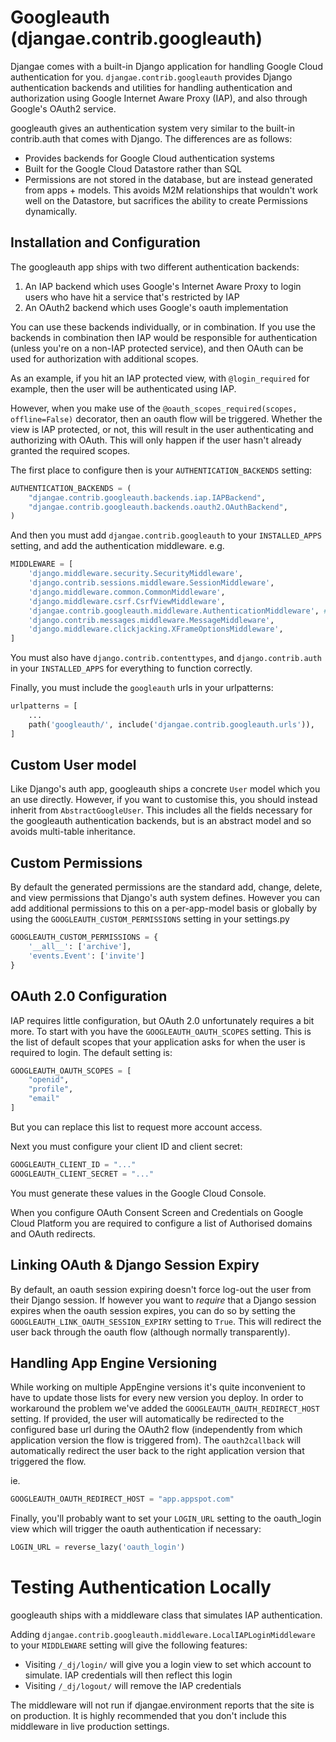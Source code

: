 
# Googleauth (djangae.contrib.googleauth)

Djangae comes with a built-in Django application for handling Google Cloud authentication for you. `djangae.contrib.googleauth`
provides Django authentication backends and utilities for handling authentication and authorization using Google Internet Aware Proxy
(IAP), and also through Google's OAuth2 service.

googleauth gives an authentication system very similar to the built-in contrib.auth that comes with Django. The differences
are as follows:

 - Provides backends for Google Cloud authentication systems
 - Built for the Google Cloud Datastore rather than SQL
 - Permissions are not stored in the database, but are instead generated from apps + models. This avoids M2M relationships
   that wouldn't work well on the Datastore, but sacrifices the ability to create Permissions dynamically.


## Installation and Configuration

The googleauth app ships with two different authentication backends:

 1. An IAP backend which uses Google's Internet Aware Proxy to login users who have hit a service that's restricted by IAP
 2. An OAuth2 backend which uses Google's oauth implementation

You can use these backends individually, or in combination. If you use the backends in combination then IAP would be responsible
for authentication (unless you're on a non-IAP protected service), and then OAuth can be used for authorization with additional scopes.

As an example, if you hit an IAP protected view, with `@login_required` for example, then the user will be authenticated using IAP.

However, when you make use of the `@oauth_scopes_required(scopes, offline=False)` decorator, then an oauth flow will be triggered. Whether the view
is IAP protected, or not, this will result in the user authenticating and authorizing with OAuth. This will only happen if the user hasn't
already granted the required scopes.

The first place to configure then is your `AUTHENTICATION_BACKENDS` setting:

```python
AUTHENTICATION_BACKENDS = (
    "djangae.contrib.googleauth.backends.iap.IAPBackend",
    "djangae.contrib.googleauth.backends.oauth2.OAuthBackend",
)
```

And then you must add `djangae.contrib.googleauth` to your `INSTALLED_APPS` setting, and add the authentication middleware. e.g.

```python
MIDDLEWARE = [
    'django.middleware.security.SecurityMiddleware',
    'django.contrib.sessions.middleware.SessionMiddleware',
    'django.middleware.common.CommonMiddleware',
    'django.middleware.csrf.CsrfViewMiddleware',
    'djangae.contrib.googleauth.middleware.AuthenticationMiddleware', # <--
    'django.contrib.messages.middleware.MessageMiddleware',
    'django.middleware.clickjacking.XFrameOptionsMiddleware',
]
```

You must also have `django.contrib.contenttypes`, and `django.contrib.auth` in your `INSTALLED_APPS` for everything to function correctly.

Finally, you must include the `googleauth` urls in your urlpatterns:

```python
urlpatterns = [
    ...
    path('googleauth/', include('djangae.contrib.googleauth.urls')),
]
```

## Custom User model

Like Django's auth app, googleauth ships a concrete `User` model which you an use directly. However, if you want to customise this, you should
instead inherit from `AbstractGoogleUser`. This includes all the fields necessary for the googleauth authentication backends, but is an abstract
model and so avoids multi-table inheritance.

## Custom Permissions

By default the generated permissions are the standard add, change, delete, and view permissions that Django's auth system
defines. However you can add additional permissions to this on a per-app-model basis or globally by using the `GOOGLEAUTH_CUSTOM_PERMISSIONS`
setting in your settings.py

```python
GOOGLEAUTH_CUSTOM_PERMISSIONS = {
    '__all__': ['archive'],
    'events.Event': ['invite']
}
```

## OAuth 2.0 Configuration

IAP requires little configuration, but OAuth 2.0 unfortunately requires a bit more. To start with you have the `GOOGLEAUTH_OAUTH_SCOPES` setting. This
is the list of default scopes that your application asks for when the user is required to login. The default setting is:

```python
GOOGLEAUTH_OAUTH_SCOPES = [
    "openid",
    "profile",
    "email"
]
```

But you can replace this list to request more account access.

Next you must configure your client ID and client secret:

```python
GOOGLEAUTH_CLIENT_ID = "..."
GOOGLEAUTH_CLIENT_SECRET = "..."
```

You must generate these values in the Google Cloud Console.

When you configure OAuth Consent Screen and Credentials on Google Cloud Platform you are
required to configure a list of Authorised domains and OAuth redirects.

## Linking OAuth & Django Session Expiry

By default, an oauth session expiring doesn't force log-out the user from their Django session. If however you want to *require* that a Django session
expires when the oauth session expires, you can do so by setting the `GOOGLEAUTH_LINK_OAUTH_SESSION_EXPIRY` setting to `True`. This will redirect the user back through the oauth flow (although normally transparently).

## Handling App Engine Versioning

While working on multiple AppEngine versions it's quite inconvenient to have to update those lists for every new version you deploy.
In order to workaround the problem we've added the `GOOGLEAUTH_OAUTH_REDIRECT_HOST` setting.
If provided, the user will automatically be redirected to the configured base url during the OAuth2 flow (independently from which application version the flow is triggered from).
The `oauth2callback` will automatically redirect the user back to the right application version that triggered the flow.

ie.
```python
GOOGLEAUTH_OAUTH_REDIRECT_HOST = "app.appspot.com"
```

Finally, you'll probably want to set your `LOGIN_URL` setting to the oauth_login view which will trigger the oauth
authentication if necessary:

```python
LOGIN_URL = reverse_lazy('oauth_login')
```

# Testing Authentication Locally

googleauth ships with a middleware class that simulates IAP authentication.

Adding `djangae.contrib.googleauth.middleware.LocalIAPLoginMiddleware` to your `MIDDLEWARE` setting will give the following
features:

 - Visiting `/_dj/login/` will give you a login view to set which account to simulate. IAP credentials will then reflect this login
 - Visiting `/_dj/logout/` will remove the IAP credentials

The middleware will not run if djangae.environment reports that the site is on production. It is highly recommended that you
don't include this middleware in live production settings.
